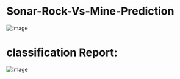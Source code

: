 ﻿# Sonar-Rock-Vs-Mine-Prediction
![image](https://github.com/ansh0eman/Sonar-Rock-Vs-Mine-Prediction/assets/133039831/a4db9c76-348b-4b42-a140-6313cbc4e639)

# classification Report:
![image](https://github.com/ansh0eman/Sonar-Rock-Vs-Mine-Prediction/assets/133039831/6f46042f-753e-4047-a9b7-9de193f4a227)

